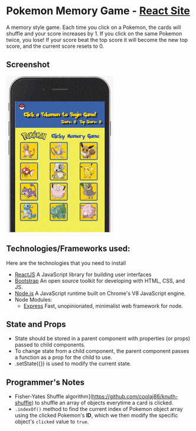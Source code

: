 # Pokemon Memory Game - [React Site](http://oc-clicky-game.herokuapp.com/)
A memory style game. Each time you click on a Pokemon, the cards will shuffle and your score increases by 1. If you click on the same Pokemon twice, you lose! If your score beat the top score it will become the new top score, and the current score resets to 0.

## Screenshot
![Clicky Game](./clicky-game-react.gif)

## Technologies/Frameworks used:
Here are the technologies that you need to install 
* [ReactJS](https://reactjs.org/) A JavaScript library for building user interfaces
* [Bootstrap](https://getbootstrap.com/) An open source toolkit for developing with HTML, CSS, and JS. 
* [Node.js](https://nodejs.org/en/) A JavaScript runtime built on Chrome's V8 JavaScript engine.
* Node Modules:
    * [Express](https://www.npmjs.com/package/express) Fast, unopinionated, minimalist web framework for node.

## State and Props
* State should be stored in a parent component with properties (or props) passed to child components.
* To change state from a child component, the parent component passes a function as a prop for the child to use.
* .setState({}) is used to modify the current state.

## Programmer's Notes
* Fisher-Yates Shuffle algorithm](https://github.com/coolaj86/knuth-shuffle) to shuffle an array of objects everytime a card is clicked.
* `.indexOf()` method to find the current index of Pokemon object array using the clicked Pokemon's **ID**, which we then modify the specific object's `clicked` value to `true`.

